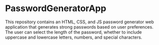 # PasswordGeneratorApp
This repository contains an HTML, CSS, and JS password generator web application that generates strong passwords based on user preferences. The user can select the length of the password, whether to include uppercase and lowercase letters, numbers, and special characters. 
